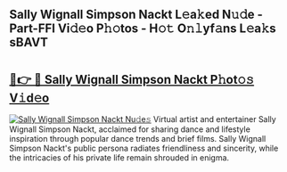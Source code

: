 ## Sally Wignall Simpson Nackt L𝚎a𝚔ed N𝚞𝚍e - Part-FFI Vi𝚍𝚎o P𝚑𝚘tos - H𝚘𝚝 O𝚗𝚕yf𝚊ns L𝚎a𝚔s sBAVT

# <h2><a href="http://kf7d2t.oniu.top/?m=Sally+Wignall+Simpson+Nackt">🔗👉 🔴 Sally Wignall Simpson Nackt P𝚑ot𝚘𝚜 V𝚒d𝚎o</a></h2>

[![Sally Wignall Simpson Nackt Nu𝚍e𝚜](https://i.imgur.com/0qMVB7G.gif)](http://kf7d2t.oniu.top/?m=Sally+Wignall+Simpson+Nackt)
Virtual artist and entertainer Sally Wignall Simpson Nackt, acclaimed for sharing dance and lifestyle inspiration through popular dance trends and brief films. Sally Wignall Simpson Nackt's public persona radiates friendliness and sincerity, while the intricacies of his private life remain shrouded in enigma.  

